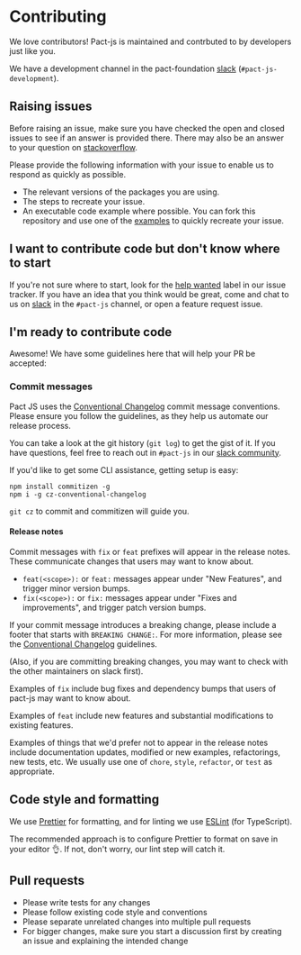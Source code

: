 # Contributing

We love contributors! Pact-js is maintained and contrbuted to by developers just like you.

We have a development channel in the pact-foundation [slack] (`#pact-js-development`).

## Raising issues

Before raising an issue, make sure you have checked the open and closed issues to see if an answer is provided there.
There may also be an answer to your question on [stackoverflow].

Please provide the following information with your issue to enable us to respond as quickly as possible.

- The relevant versions of the packages you are using.
- The steps to recreate your issue.
- An executable code example where possible. You can fork this repository and use one of the [examples] to quickly recreate your issue.

## I want to contribute code but don't know where to start

If you're not sure where to start, look for the [help wanted](https://github.com/pact-foundation/pact-js/issues?q=is%3Aissue+is%3Aopen+label%3A%22help+wanted%22)
label in our issue tracker. If you have an idea that you think would be great, come and chat to us on [slack] in the `#pact-js` channel, or open a feature request issue.

## I'm ready to contribute code

Awesome! We have some guidelines here that will help your PR be accepted:

### Commit messages

Pact JS uses the [Conventional Changelog](https://github.com/bcoe/conventional-changelog-standard/blob/master/convention.md)
commit message conventions. Please ensure you follow the guidelines, as they
help us automate our release process.

You can take a look at the git history (`git log`) to get the gist of it.
If you have questions, feel free to reach out in `#pact-js` in our [slack
community](https://pact-foundation.slack.com/).

If you'd like to get some CLI assistance, getting setup is easy:

```shell
npm install commitizen -g
npm i -g cz-conventional-changelog
```

`git cz` to commit and commitizen will guide you.

#### Release notes

Commit messages with `fix` or `feat` prefixes will appear in the release notes. 
These communicate changes that users may want to know about.

* `feat(<scope>):` or `feat:` messages appear under "New Features", and trigger minor version bumps.
* `fix(<scope>):` or `fix:` messages appear under "Fixes and improvements", and trigger patch version bumps.

If your commit message introduces a breaking change, please include a footer that starts with `BREAKING CHANGE:`.
For more information, please see the [Conventional Changelog](https://github.com/bcoe/conventional-changelog-standard/blob/master/convention.md)
guidelines.

(Also, if you are committing breaking changes, you may want to check with the other maintainers on slack first).

Examples of `fix` include bug fixes and dependency bumps that users of pact-js may want to know about.

Examples of `feat` include new features and substantial modifications to existing features.

Examples of things that we'd prefer not to appear in the release notes include documentation updates, 
modified or new examples, refactorings, new tests, etc. We usually use one of `chore`, `style`, 
`refactor`, or `test` as appropriate.

## Code style and formatting

We use [Prettier](https://prettier.io/) for formatting, and for linting we use [ESLint](https://eslint.org/) (for TypeScript).

The recommended approach is to configure Prettier to format on save in your editor 👌. If not, don't worry, our lint step will catch it.

## Pull requests

- Please write tests for any changes
- Please follow existing code style and conventions
- Please separate unrelated changes into multiple pull requests
- For bigger changes, make sure you start a discussion first by creating an issue and explaining the intended change

[stackoverflow]: https://stackoverflow.com/questions/tagged/pact
[examples]: https://github.com/pact-foundation/pact-js/tree/master/examples
[slack]: https://slack.pact.io
